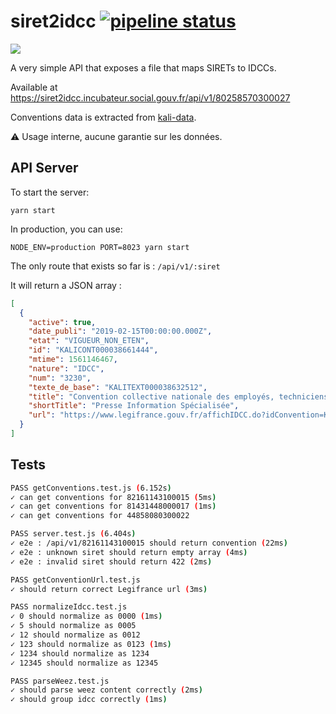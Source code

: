 # siret2idcc [![pipeline status](https://gitlab.factory.social.gouv.fr/SocialGouv/siret2idcc/badges/master/pipeline.svg)](https://gitlab.factory.social.gouv.fr/SocialGouv/siret2idcc/commits/master)

![](https://i.imgur.com/gSe54sx.png)

A very simple API that exposes a file that maps SIRETs to IDCCs.

Available at https://siret2idcc.incubateur.social.gouv.fr/api/v1/80258570300027

Conventions data is extracted from [kali-data](https://github.com/SocialGouv/kali-data).

:warning: Usage interne, aucune garantie sur les données.

## API Server

To start the server:

    yarn start

In production, you can use:

    NODE_ENV=production PORT=8023 yarn start

The only route that exists so far is : `/api/v1/:siret`

It will return a JSON array :

```json
[
  {
    "active": true,
    "date_publi": "2019-02-15T00:00:00.000Z",
    "etat": "VIGUEUR_NON_ETEN",
    "id": "KALICONT000038661444",
    "mtime": 1561146467,
    "nature": "IDCC",
    "num": "3230",
    "texte_de_base": "KALITEXT000038632512",
    "title": "Convention collective nationale des employés, techniciens, agents de maîtrise et cadres de la presse d'information spécialisée du 27 décembre 2018",
    "shortTitle": "Presse Information Spécialisée",
    "url": "https://www.legifrance.gouv.fr/affichIDCC.do?idConvention=KALICONT000038661444"
  }
]
```

## Tests

```sh
PASS getConventions.test.js (6.152s)
✓ can get conventions for 82161143100015 (5ms)
✓ can get conventions for 81431448000017 (1ms)
✓ can get conventions for 44858080300022

PASS server.test.js (6.404s)
✓ e2e : /api/v1/82161143100015 should return convention (22ms)
✓ e2e : unknown siret should return empty array (4ms)
✓ e2e : invalid siret should return 422 (2ms)

PASS getConventionUrl.test.js
✓ should return correct Legifrance url (3ms)

PASS normalizeIdcc.test.js
✓ 0 should normalize as 0000 (1ms)
✓ 5 should normalize as 0005
✓ 12 should normalize as 0012
✓ 123 should normalize as 0123 (1ms)
✓ 1234 should normalize as 1234
✓ 12345 should normalize as 12345

PASS parseWeez.test.js
✓ should parse weez content correctly (2ms)
✓ should group idcc correctly (1ms)
```
